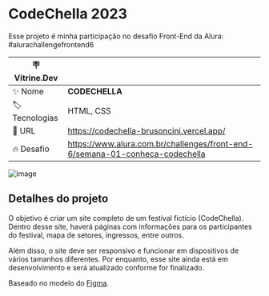# CodeChella 2023

Esse projeto é minha participação no desafio Front-End da Alura: #alurachallengefrontend6

| :placard: Vitrine.Dev |     |
| -------------  | --- |
| :sparkles: Nome        | **CODECHELLA**
| :label: Tecnologias | HTML, CSS
| :rocket: URL         | https://codechella-brusoncini.vercel.app/
| :fire: Desafio     | https://www.alura.com.br/challenges/front-end-6/semana-01-conheca-codechella

![image](https://user-images.githubusercontent.com/120529944/224750336-43fd4fee-7c75-4303-a22a-ba8ecd09a1bf.png#vitrinedev)

## Detalhes do projeto

O objetivo é criar um site completo de um festival fictício (CodeChella). Dentro desse site, haverá páginas com informações para os participantes do festival, mapa de setores, ingressos, entre outros.

Além disso, o site deve ser responsivo e funcionar em dispositivos de vários tamanhos diferentes. Por enquanto, esse site ainda está em desenvolvimento e será atualizado conforme for finalizado.

Baseado no modelo do [Figma](https://www.figma.com/file/xHLPBeA2ujaXbBjHMK9xh7/CodeChella-%7C-Challenge-I---Front-end-2023?node-id=48%3A205&t=HapL45257x63LOG6-0).
